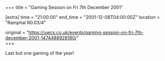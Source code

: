 +++
title = "Gaming Session on Fri 7th December 2001"

[extra]
time = "21:00:00"
end_time = "2001-12-08T04:00:00Z"
location = "Ramphal R0.03/4"

original = "https://uwcs.co.uk/events/gaming-session-on-fri-7th-december-2001-1474488926180/"    
+++

Last but one gaming of the year\!

